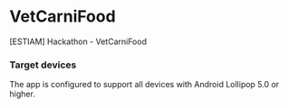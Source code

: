 # VetCarniFood

[ESTIAM] Hackathon - VetCarniFood

### Target devices

The app is configured to support all devices with Android Lollipop 5.0 or higher.  

